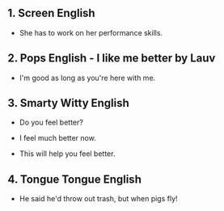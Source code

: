 ## 1. Screen English

- She has to work on her performance skills.

## 2. Pops English - I like me better by Lauv

- I'm good as long as you're here with me.

## 3. Smarty Witty English

- Do you feel better?

- I feel much better now.

- This will help you feel better.

## 4. Tongue Tongue English

- He said he'd throw out trash, but when pigs fly!